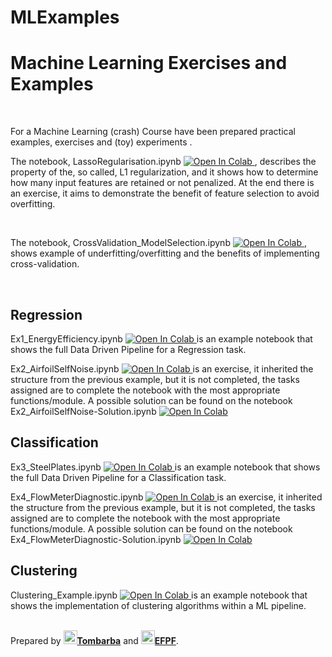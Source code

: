 # MLExamples

<h1> Machine Learning Exercises and Examples</h1>



<br />

For a Machine Learning (crash) Course have been prepared practical examples, exercises and (toy) experiments .

The notebook, LassoRegularisation.ipynb  <a href='https://colab.research.google.com/github/EFPF/MLExamples/blob/main/LassoRegularisation.ipynb'> <img src="https://colab.research.google.com/assets/colab-badge.svg" alt="Open In Colab"/> </a>
, describes the property of the, so called, L1 regularization, and it shows how to determine how many input features are retained or not penalized. At the end there is an exercise, it aims to demonstrate the benefit of feature selection to avoid overfitting. 

<br />

The notebook, CrossValidation_ModelSelection.ipynb  <a href='https://colab.research.google.com/github/EFPF/MLExamples/blob/main/CrossValidation_ModelSelection.ipynb'> <img src="https://colab.research.google.com/assets/colab-badge.svg" alt="Open In Colab"/> </a>, shows example of underfitting/overfitting and the benefits of implementing cross-validation.

<br />
<h2> Regression </h2>
Ex1_EnergyEfficiency.ipynb <a href='https://colab.research.google.com/github/EFPF/MLExamples/blob/main/Ex1_EnergyEfficiency.ipynb'> <img src="https://colab.research.google.com/assets/colab-badge.svg" alt="Open In Colab"/> </a> is an example notebook that shows the full Data Driven Pipeline for a Regression task. 

Ex2_AirfoilSelfNoise.ipynb <a href='https://colab.research.google.com/github/EFPF/MLExamples/blob/main/Ex2_AirfoilSelfNoise.ipynb'> <img src="https://colab.research.google.com/assets/colab-badge.svg" alt="Open In Colab"/> </a> is an exercise, it inherited the structure from the previous example, but it is not completed, the tasks assigned are to complete the notebook with the most appropriate functions/module.
A possible solution can be found on the notebook Ex2_AirfoilSelfNoise-Solution.ipynb
<a href='https://colab.research.google.com/github/EFPF/MLExamples/blob/main/Ex2_AirfoilSelfNoise-Solution.ipynb'> <img src="https://colab.research.google.com/assets/colab-badge.svg" alt="Open In Colab"/> </a>

<h2>Classification</h2>
Ex3_SteelPlates.ipynb <a href='https://colab.research.google.com/github/EFPF/MLExamples/blob/main/Ex3_SteelPlates.ipynb'> <img src="https://colab.research.google.com/assets/colab-badge.svg" alt="Open In Colab"/> </a> is an example notebook that shows the full Data Driven Pipeline for a Classification task. 

Ex4_FlowMeterDiagnostic.ipynb <a href='https://colab.research.google.com/github/EFPF/MLExamples/blob/main/Ex4_FlowMeterDiagnostic.ipynb'> <img src="https://colab.research.google.com/assets/colab-badge.svg" alt="Open In Colab"/> </a> is an exercise, it inherited the structure from the previous example, but it is not completed, the tasks assigned are to complete the notebook with the most appropriate functions/module.
A possible solution can be found on the notebook Ex4_FlowMeterDiagnostic-Solution.ipynb
<a href='https://colab.research.google.com/github/EFPF/MLExamples/blob/main/Ex4_FlowMeterDiagnostic-Solution.ipynb'> <img src="https://colab.research.google.com/assets/colab-badge.svg" alt="Open In Colab"/> </a>

<h2>Clustering</h2>
Clustering_Example.ipynb <a href='https://colab.research.google.com/github/EFPF/MLExamples/blob/main/Clustering_Example.ipynb'> <img src="https://colab.research.google.com/assets/colab-badge.svg" alt="Open In Colab"/> </a> is an example notebook that shows the implementation of clustering algorithms within a ML pipeline. 

<br />
<br />

Prepared by <b><a href="https://github.com/tombarba"><img src="https://avatars.githubusercontent.com/u/65889388?s=64&v=4" alt="@tombarba" width="22" height="22"/>Tombarba</a></b>
and <b><a href="https://github.com/EFPF"><img src="https://avatars.githubusercontent.com/u/64966744?s=460&v=4" alt="@EFPF" width="22" height="22"/>EFPF</a></b>.